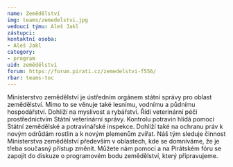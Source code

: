 ```yaml
---
name: Zemědělství
img: teams/zemedelstvi.jpg
vedoucí týmu: Aleš Jakl
zástupci:
kontaktní osoba:
- Aleš Jakl
category:
- program
uid: zemědělství
forum: https://forum.pirati.cz/zemedelstvi-f556/
rbar: teams-toc
---
```


Ministerstvo zemědělství je ústředním orgánem státní správy pro oblast zemědělství. Mimo to se věnuje také lesnímu, vodnímu a půdnímu hospodářství. Dohlíží na myslivost a rybářství. Řídí veterinární péči prostřednictvím Státní veterinární správy. Kontrolu potravin hlídá pomocí Státní zemědělské a potravinářské inspekce. Dohlíží také na ochranu práv k novým odrůdám rostlin a k novým plemenům zvířat. Náš tým sleduje činnost Ministerstva zemědělství především v oblastech, kde se domníváme, že je třeba současný přístup změnit. Můžete nám pomoci a na Pirátském fóru se zapojit do diskuze o programovém bodu zemědělství, který připravujeme.
